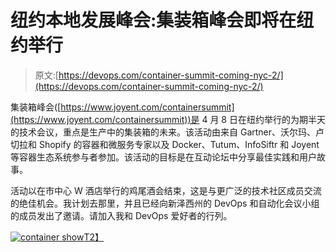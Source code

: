 # 纽约本地发展峰会:集装箱峰会即将在纽约举行

> 原文:[https://devops.com/container-summit-coming-nyc-2/](https://devops.com/container-summit-coming-nyc-2/)

集装箱峰会([https://www.joyent.com/containersummit](https://www.joyent.com/containersummit))是 4 月 8 日在纽约举行的为期半天的技术会议，重点是生产中的集装箱的未来。该活动由来自 Gartner、沃尔玛、卢切拉和 Shopify 的容器和微服务专家以及 Docker、Tutum、InfoSiftr 和 Joyent 等容器生态系统参与者参加。该活动的目标是在互动论坛中分享最佳实践和用户故事。

活动以在市中心 W 酒店举行的鸡尾酒会结束，这是与更广泛的技术社区成员交流的绝佳机会。我计划去那里，并且已经向新泽西州的 DevOps 和自动化会议小组的成员发出了邀请。请加入我和 DevOps 爱好者的行列。

[![container show](../Images/f2a0b596a8e7e53eb2e63e2a667212fd.png)T2】](https://devops.com/wp-content/uploads/2015/04/container-show.jpg)